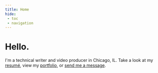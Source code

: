 ```yaml
---
title: Home
hide:
 - toc
 - navigation
---
```


# Hello.

I'm a technical writer and video producer in Chicago, IL. Take a look at my [resumé](resume.md), view my [portfolio](portfolio/api_documentation.md/), or [send me a message](mailto:samallentechnicalwriter@proton.me).

